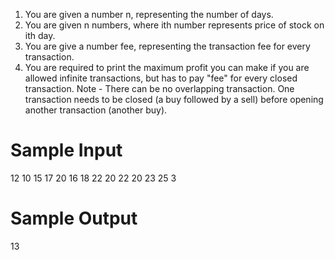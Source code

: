 1. You are given a number n, representing the number of days.
2. You are given n numbers, where ith number represents price of stock on ith day.
3. You are give a number fee, representing the transaction fee for every transaction.
4. You are required to print the maximum profit you can make if you are allowed infinite transactions, but has to pay "fee" for every closed transaction.
   Note - There can be no overlapping transaction. One transaction needs to be closed (a buy followed by a sell) before opening another transaction (another buy).

# Sample Input

12
10
15
17
20
16
18
22
20
22
20
23
25
3

# Sample Output

13
